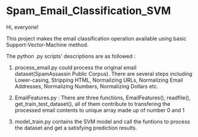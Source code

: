 # Spam_Email_Classification_SVM

Hi, everyone!

This project makes the email classification operation available using basic Support-Vector-Machine method.

The python .py scripts' descriptions are as followed :

1. process_email.py could process the original email dataset(SpamAssassin Public Corpus). 
There are several steps including Lower-casing, Stripping HTML, Normalizing URLs, Normalizing Email Addresses, Normalizing Numbers, Normalizing Dollars etc.

2. EmailFeatures.py : There are three functions, EmailFeatures(), readfile(), get_train_test_dataset(), all of them contribute to transfering the processed
email contents to unique array made up of number 0 and 1

3. model_train.py contains the SVM model and call the funtions to process the dataset and get a satisfying prediction results.

